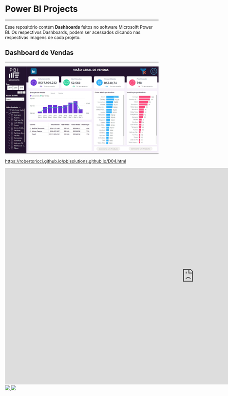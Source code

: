 # Power BI Projects
***
Esse repositório contém  **Dashboards** feitos no software Microsolft Power BI. Os respectivos Dashboards, podem ser acessados clicando nas respectivas imagens de cada projeto.



## Dashboard de Vendas
***
[![Vendas](https://raw.githubusercontent.com/robertoricci/pbisolutions.github.io/master/img/D04.jpg)](https://robertoricci.github.io/pbisolutions.github.io/D04.html)




https://robertoricci.github.io/pbisolutions.github.io/D04.html

 <iframe width="1240" height="710" src="https://app.powerbi.com/view?r=eyJrIjoiODRhM2RiZDktMGY5MC00NTRjLWE4NjEtMWYxYjM5MGZhY2Q2IiwidCI6ImYyZGViMzMxLTliZDYtNDE5ZC1hNzE1LTBkZWY1ZWMzZjcwMCJ9&pageName=ReportSection9bbe41a26b033e23b13f" frameborder="0" allowFullScreen="true"></iframe>



  
  
<div>
<a href="https://github.com/seu-usuário-aqui">
<img height="180em" src="https://app.powerbi.com/view?r=eyJrIjoiODRhM2RiZDktMGY5MC00NTRjLWE4NjEtMWYxYjM5MGZhY2Q2IiwidCI6ImYyZGViMzMxLTliZDYtNDE5ZC1hNzE1LTBkZWY1ZWMzZjcwMCJ9&pageName=ReportSection9bbe41a26b033e23b13f" frameborder="0" allowFullScreen="true"/>
<img height="180em" src="https://github-readme-stats.vercel.app/api?username=seu-usuário-aqui&show_icons=true&theme=dracula&include_all_commits=true&count_private=true"/>
</div>
